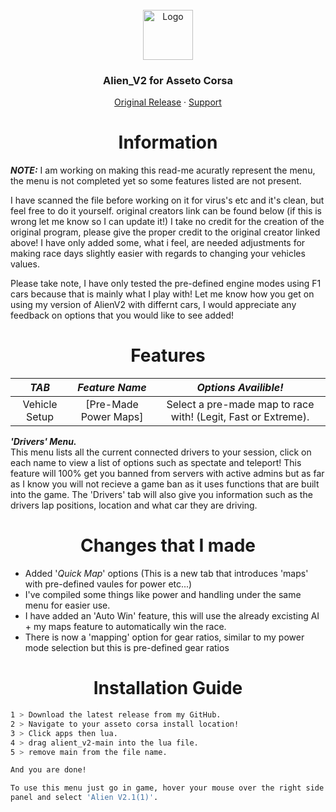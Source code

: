 <br />
<div align="center">
  <a href="https://github.com/othneildrew/Best-README-Template">
    <img src="https://github.com/othneildrew/Best-README-Template/blob/master/images/logo.png?raw=true" alt="Logo" width="80" height="80">
  </a>

  <h3 align="center">Alien_V2 for Asseto Corsa</h3>

  <p align="center">
    <a href="https://www.unknowncheats.me/forum/other-games/511184-assetto-corsa-alien-torque-grip-downforce.html">Original Release</a>
    ·
    <a href="https://discord.gg/WHHsDjm73Y">Support</a>
  </p>
</div>

<h1 align="center">Information</a></h1>

***NOTE:*** I am working on making this read-me acuratly represent the menu, the menu is not completed yet so some features listed are not present.

I have scanned the file before working on it for virus's etc and it's clean, but feel free to do it yourself. original creators link can be found below (if this is wrong let me know so I can update it!) I take no credit for the creation of the original program, please give the proper credit to the original creator linked above! I have only added some, what i feel, are needed adjustments for making race days slightly easier with regards to changing your vehicles values.  

Please take note, I have only tested the pre-defined engine modes using F1 cars because that is mainly what I play with! Let me know how you get on using my version of AlienV2 with differnt cars, I would appreciate any feedback on options that you would like to see added!

<h1 align="center">Features </a></h1>  

 ***TAB***       |                      ***Feature Name***                    | ***Options Availible!***
:-----------------:|:------------------------------------------------------:|:-----------------------------------------------------------------------------------:
 Vehicle Setup     |                    [Pre-Made Power Maps]           | Select a pre-made map to race with! (Legit, Fast or Extreme).

***'Drivers' Menu.***  
This menu lists all the current connected drivers to your session, click on each name to view a list of options such as spectate and teleport! This feature will 100% get you banned from servers with active admins but as far as I know you will not recieve a game ban as it uses functions that are built into the game. The 'Drivers' tab will also give you information such as the drivers lap positions, location and what car they are driving.

<h1 align="center">Changes that I made</a></h1>

+ Added '*Quick Map*' options (This is a new tab that introduces 'maps' with pre-defined vaules for power etc...)  
+ I've compiled some things like power and handling under the same menu for easier use.   
+ I have added an 'Auto Win' feature, this will use the already excisting AI + my maps feature to automatically win the race.  
+ There is now a 'mapping' option for gear ratios, similar to my power mode selection but this is pre-defined gear ratios

<h1 align="center">Installation Guide</a></h1> 

   ```sh
   1 > Download the latest release from my GitHub.
   2 > Navigate to your asseto corsa install location!
   3 > Click apps then lua.
   4 > drag alient_v2-main into the lua file.
   5 > remove main from the file name.  
   
   And you are done!
   
   To use this menu just go in game, hover your mouse over the right side of the screen to reveal the menu toggle
   panel and select 'Alien V2.1(1)'.
   ```
